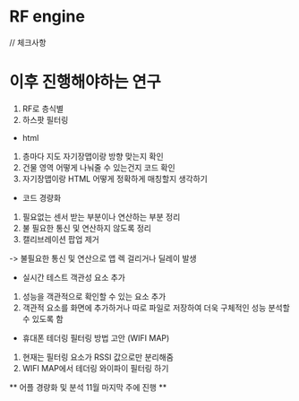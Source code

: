 # RF engine

// 체크사항

# 이후 진행해야하는 연구 
1. RF로 층식별 
2. 하스팟 필터링 

* html 
1. 층마다 지도 자기장맵이랑 방향 맞는지 확인 
2. 건물 영역 어떻게 나눠줄 수 있는건지 코드 확인 
3. 자기장맵이랑 HTML 어떻게 정확하게 매칭할지 생각하기

* 코드 경량화 
1. 필요없는 센서 받는 부분이나 연산하는 부분 정리 
2. 불 필요한 통신 및 연산하지 않도록 정리 
3. 캘리브레이션 팝업 제거 

-> 불필요한 통신 및 연산으로 앱 렉 걸리거나 딜레이 발생

* 실시간 테스트 객관성 요소 추가 
1. 성능을 객관적으로 확인할 수 있는 요소 추가
2. 객관적 요소를 화면에 추가하거나 따로 파일로 저장하여 더욱 구체적인 성능 분석할 수 있도록 함

* 휴대폰 테더링 필터링 방법 고안 (WIFI MAP)
1. 현재는 필터링 요소가 RSSI 값으로만 분리해줌
2. WIFI MAP에서 테더링 와이파이 필터링 하기 

** 어플 경량화 및 분석 11월 마지막 주에 진행 **
